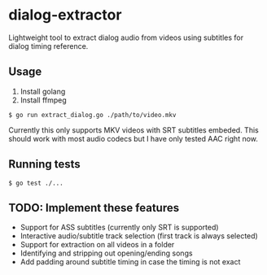 # dialog-extractor
Lightweight tool to extract dialog audio from videos using subtitles for dialog timing reference.

## Usage

1. Install golang
2. Install ffmpeg

```shell
$ go run extract_dialog.go ./path/to/video.mkv
```

Currently this only supports MKV videos with SRT subtitles embeded. This should work with most audio codecs but I have only tested AAC right now.

## Running tests

```shell
$ go test ./...
```

## TODO: Implement these features

- Support for ASS subtitles (currently only SRT is supported)
- Interactive audio/subtitle track selection (first track is always selected)
- Support for extraction on all videos in a folder
- Identifying and stripping out opening/ending songs
- Add padding around subtitle timing in case the timing is not exact
